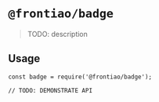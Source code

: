 # `@frontiao/badge`

> TODO: description

## Usage

```
const badge = require('@frontiao/badge');

// TODO: DEMONSTRATE API
```
